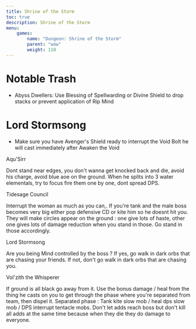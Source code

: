 ```yaml
---
title: Shrine of the Storm
toc: true
description: Shrine of the Storm
menu:
    games:
        name: "Dungeon: Shrine of the Storm"
        parent: "wow"
        weight: 110
---
```


# Notable Trash

* Abyss Dwellers: Use Blessing of Spellwarding or Divine Shield to drop stacks or prevent application of Rip Mind

# Lord Stormsong

* Make sure you have Avenger's Shield ready to interrupt the Void Bolt he will cast immediately after Awaken the Void


Aqu'Sirr

Dont stand near edges, you don't wanna get knocked back and die, avoid his charge, avoid blue aoe on the ground. When he splits into 3 water elementals, try to focus fire them one by one, dont spread DPS.

Tidesage Council

Interrupt the woman as much as you can,. If you're tank and the male boss becomes very big either pop defensive CD or kite him so he doesnt hit you. They will make circles appear on the ground : one give lots of haste, other one gives lots of damage reduction when you stand in those. Go stand in those accordingly.

Lord Stormsong

Are you being Mind controlled by the boss ? If yes, go walk in dark orbs that are chasing your friends. If not, don't go walk in dark orbs that are chasing you.

Vol'zith the Whisperer

If ground is all black go away from it. Use the bonus damage / heal from the thing he casts on you to get through the phase where you're separated from team, then dispel it. Separated phase : Tank kite slow mob / heal dps slow mob / DPS interrupt tentacle mobs. Don't let adds reach boss but don't kill all adds at the same time because when they die they do damage to everyone.